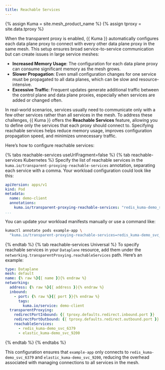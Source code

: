 ```yaml
---
title: Reachable Services
---
```


{% assign Kuma = site.mesh_product_name %}
{% assign tproxy = site.data.tproxy %}

When the transparent proxy is enabled, {{ Kuma }} automatically configures each data plane proxy to connect with every other data plane proxy in the same mesh. This setup ensures broad service-to-service communication but can create issues in large service meshes:

- **Increased Memory Usage**: The configuration for each data plane proxy can consume significant memory as the mesh grows.
- **Slower Propagation**: Even small configuration changes for one service must be propagated to all data planes, which can be slow and resource-intensive.
- **Excessive Traffic**: Frequent updates generate additional traffic between the control plane and data plane proxies, especially when services are added or changed often.

In real-world scenarios, services usually need to communicate only with a few other services rather than all services in the mesh. To address these challenges, {{ Kuma }} offers the **Reachable Services** feature, allowing you to define only the services that each proxy should connect to. Specifying reachable services helps reduce memory usage, improves configuration propagation speed, and minimizes unnecessary traffic.

Here’s how to configure reachable services:

{% tabs reachable-services useUrlFragment=false %}
{% tab reachable-services Kubernetes %}
Specify the list of reachable services in the `kuma.io/transparent-proxying-reachable-services` annotation, separating each service with a comma. Your workload configuration could look like this:

```yaml
apiVersion: apps/v1
kind: Pod
metadata:
  name: demo-client
  annotations:
    kuma.io/transparent-proxying-reachable-services: "redis_kuma-demo_svc_6379,elastic_kuma-demo_svc_9200"
...
```

You can update your workload manifests manually or use a command like:

```sh
kumactl annotate pods example-app \
  "kuma.io/transparent-proxying-reachable-services=redis_kuma-demo_svc_6379,elastic_kuma-demo_svc_9200"
```
{% endtab %}
{% tab reachable-services Universal %}
To specify reachable services in your `Dataplane` resource, add them under the `networking.transparentProxying.reachableServices` path. Here’s an example:

```yaml
type: Dataplane
mesh: default
name: {% raw %}{{ name }}{% endraw %}
networking:
  address: {% raw %}{{ address }}{% endraw %}
  inbound:
    - port: {% raw %}{{ port }}{% endraw %}
      tags:
        kuma.io/service: demo-client
  transparentProxying:
    redirectPortInbound: {{ tproxy.defaults.redirect.inbound.port }}
    redirectPortOutbound: {{ tproxy.defaults.redirect.outbound.port }}
    reachableServices:
      - redis_kuma-demo_svc_6379
      - elastic_kuma-demo_svc_9200 
```
{% endtab %}
{% endtabs %}

This configuration ensures that `example-app` only connects to `redis_kuma-demo_svc_6379` and `elastic_kuma-demo_svc_9200`, reducing the overhead associated with managing connections to all services in the mesh.
